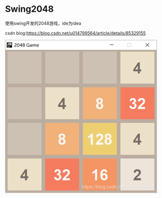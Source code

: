 # Swing2048
使用swing开发的2048游戏，ide为idea

csdn blog:https://blog.csdn.net/u014799564/article/details/85329155

![image](https://github.com/Melonl/Swing2048/raw/master/1.png)
